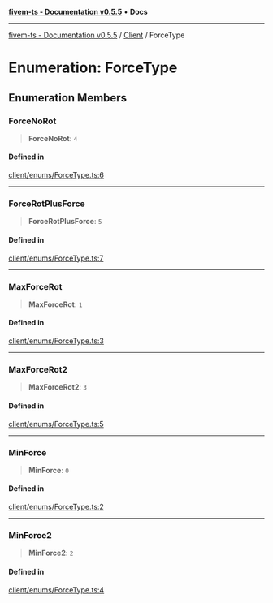 [**fivem-ts - Documentation v0.5.5**](../../../README.md) • **Docs**

***

[fivem-ts - Documentation v0.5.5](../../../README.md) / [Client](../README.md) / ForceType

# Enumeration: ForceType

## Enumeration Members

### ForceNoRot

> **ForceNoRot**: `4`

#### Defined in

[client/enums/ForceType.ts:6](https://github.com/Purpose-Dev/fivem-ts/blob/main/src/client/enums/ForceType.ts#L6)

***

### ForceRotPlusForce

> **ForceRotPlusForce**: `5`

#### Defined in

[client/enums/ForceType.ts:7](https://github.com/Purpose-Dev/fivem-ts/blob/main/src/client/enums/ForceType.ts#L7)

***

### MaxForceRot

> **MaxForceRot**: `1`

#### Defined in

[client/enums/ForceType.ts:3](https://github.com/Purpose-Dev/fivem-ts/blob/main/src/client/enums/ForceType.ts#L3)

***

### MaxForceRot2

> **MaxForceRot2**: `3`

#### Defined in

[client/enums/ForceType.ts:5](https://github.com/Purpose-Dev/fivem-ts/blob/main/src/client/enums/ForceType.ts#L5)

***

### MinForce

> **MinForce**: `0`

#### Defined in

[client/enums/ForceType.ts:2](https://github.com/Purpose-Dev/fivem-ts/blob/main/src/client/enums/ForceType.ts#L2)

***

### MinForce2

> **MinForce2**: `2`

#### Defined in

[client/enums/ForceType.ts:4](https://github.com/Purpose-Dev/fivem-ts/blob/main/src/client/enums/ForceType.ts#L4)
